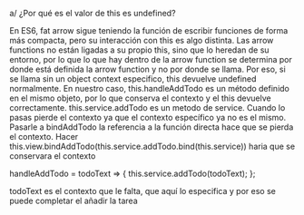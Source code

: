 a/ ¿Por qué es el valor de this es undefined?

En ES6, fat arrow sigue teniendo la función de escribir funciones de forma más compacta, pero su interacción con this es algo distinta.
Las arrow functions no están ligadas a su propio this, sino que lo heredan de su entorno, por lo que lo que hay dentro de la arrow function se determina por donde está definida la arrow function y no por donde se llama.
Por eso, si se llama sin un object context especifico, this devuelve undefined normalmente.
En nuestro caso, this.handleAddTodo es un método definido en el mismo objeto, por lo que conserva el contexto y el this devuelve correctamente.
this.service.addTodo es un metodo de service. Cuando lo pasas pierde el contexto ya que el contexto específico ya no es el mismo. Pasarle a bindAddTodo la referencia a la función directa hace que se pierda el contexto. Hacer this.view.bindAddTodo(this.service.addTodo.bind(this.service)) haria que se conservara el contexto

handleAddTodo = todoText => {
    this.service.addTodo(todoText);
  };

todoText es el contexto que le falta, que aquí lo especifica y por eso se puede completar el añadir la tarea